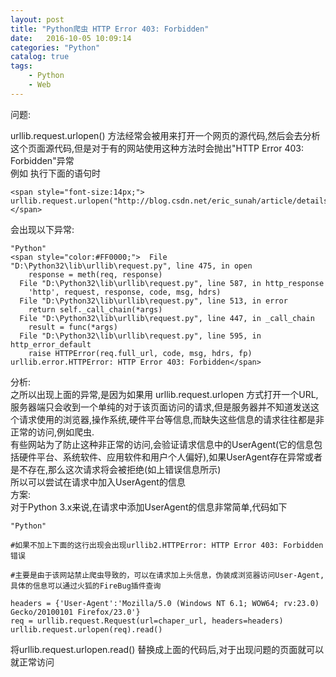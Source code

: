 ```yaml
---
layout: post
title: "Python爬虫 HTTP Error 403: Forbidden"
date:   2016-10-05 10:09:14
categories: "Python"
catalog: true
tags: 
    - Python
    - Web
---
```






问题:   

 urllib.request.urlopen() 方法经常会被用来打开一个网页的源代码,然后会去分析这个页面源代码,但是对于有的网站使用这种方法时会抛出"HTTP Error 403: Forbidden"异常   
例如 执行下面的语句时   

	<span style="font-size:14px;"> urllib.request.urlopen("http://blog.csdn.net/eric_sunah/article/details/11099295")</span>  
 
会出现以下异常:   

	"Python"  
	<span style="color:#FF0000;">  File "D:\Python32\lib\urllib\request.py", line 475, in open  
		response = meth(req, response)  
	  File "D:\Python32\lib\urllib\request.py", line 587, in http_response  
		'http', request, response, code, msg, hdrs)  
	  File "D:\Python32\lib\urllib\request.py", line 513, in error  
		return self._call_chain(*args)  
	  File "D:\Python32\lib\urllib\request.py", line 447, in _call_chain  
		result = func(*args)  
	  File "D:\Python32\lib\urllib\request.py", line 595, in http_error_default  
		raise HTTPError(req.full_url, code, msg, hdrs, fp)  
	urllib.error.HTTPError: HTTP Error 403: Forbidden</span>  
	
分析:   
之所以出现上面的异常,是因为如果用 urllib.request.urlopen 方式打开一个URL,服务器端只会收到一个单纯的对于该页面访问的请求,但是服务器并不知道发送这个请求使用的浏览器,操作系统,硬件平台等信息,而缺失这些信息的请求往往都是非正常的访问,例如爬虫.   
有些网站为了防止这种非正常的访问,会验证请求信息中的UserAgent(它的信息包括硬件平台、系统软件、应用软件和用户个人偏好),如果UserAgent存在异常或者是不存在,那么这次请求将会被拒绝(如上错误信息所示)   
所以可以尝试在请求中加入UserAgent的信息   
方案:   
对于Python 3.x来说,在请求中添加UserAgent的信息非常简单,代码如下   

	"Python"  

	#如果不加上下面的这行出现会出现urllib2.HTTPError: HTTP Error 403: Forbidden错误  

    #主要是由于该网站禁止爬虫导致的，可以在请求加上头信息，伪装成浏览器访问User-Agent,具体的信息可以通过火狐的FireBug插件查询  

    headers = {'User-Agent':'Mozilla/5.0 (Windows NT 6.1; WOW64; rv:23.0) Gecko/20100101 Firefox/23.0'}     
    req = urllib.request.Request(url=chaper_url, headers=headers)     
    urllib.request.urlopen(req).read()     
 
将urllib.request.urlopen.read() 替换成上面的代码后,对于出现问题的页面就可以就正常访问